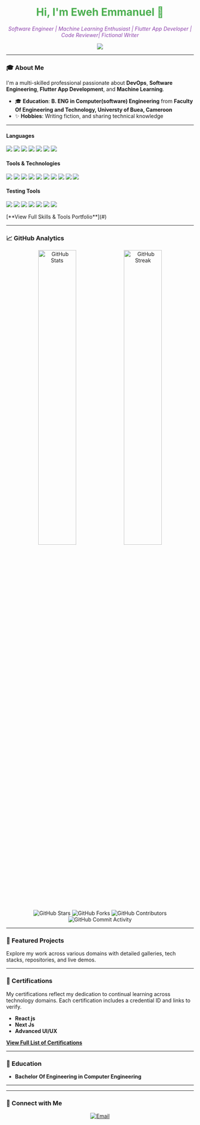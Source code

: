 <h1 align="center" style="color: #4CAF50;">Hi, I'm Eweh Emmanuel 👋</h1>
<p align="center">
   <i style="color: #8E44AD;">Software Engineer  | Machine Learning Enthusiast | Flutter App Developer | Code Reviewer| Fictional Writer</i>
</p>

<p align="center">
   <img src="https://visitor-badge.laobi.icu/badge?page_id=ewehbuh alt="Profile Views"/>
</p>

---

### 🎓 About Me
I'm a multi-skilled professional passionate about **DevOps**, **Software Engineering**, **Flutter App Development**, and **Machine Learning**. 
- 🎓 **Education**: **B. ENG in Computer(software) Engineering** from **Faculty Of Engineering and Technology, Universty of Buea, Cameroon**
- ✨ **Hobbies**: Writing fiction, and sharing technical knowledge

---

#### **Languages**
<p>
  <img src="https://img.shields.io/badge/Python-3776AB?style=for-the-badge&logo=python&logoColor=white"/>
  <img src="https://img.shields.io/badge/JavaScript-F7DF1E?style=for-the-badge&logo=javascript&logoColor=black"/>
  <img src="https://img.shields.io/badge/Java-007396?style=for-the-badge&logo=java&logoColor=white"/>
  <img src="https://img.shields.io/badge/C%2B%2B-00599C?style=for-the-badge&logo=c%2B%2B&logoColor=white"/>
  <img src="https://img.shields.io/badge/TypeScript-007ACC?style=for-the-badge&logo=typescript&logoColor=white"/>
  <img src="https://img.shields.io/badge/PHP-777BB4?style=for-the-badge&logo=php&logoColor=white"/>
  <img src="https://img.shields.io/badge/Dart-0175C2?style=for-the-badge&logo=dart&logoColor=white"/>
</p>

#### **Tools & Technologies**
<p>
  <img src="https://img.shields.io/badge/Docker-2496ED?style=for-the-badge&logo=docker&logoColor=white"/>
  <img src="https://img.shields.io/badge/Kubernetes-326CE5?style=for-the-badge&logo=kubernetes&logoColor=white"/>
  <img src="https://img.shields.io/badge/Amazon_AWS-232F3E?style=for-the-badge&logo=amazon-aws&logoColor=white"/>
  <img src="https://img.shields.io/badge/Terraform-623CE4?style=for-the-badge&logo=terraform&logoColor=white"/>
  <img src="https://img.shields.io/badge/Ansible-EE0000?style=for-the-badge&logo=ansible&logoColor=white"/>
  <img src="https://img.shields.io/badge/Flutter-02569B?style=for-the-badge&logo=flutter&logoColor=white"/>
  <img src="https://img.shields.io/badge/React-61DAFB?style=for-the-badge&logo=react&logoColor=black"/>
  <img src="https://img.shields.io/badge/Next.js-000000?style=for-the-badge&logo=next.js&logoColor=white"/>
  <img src="https://img.shields.io/badge/Node.js-339933?style=for-the-badge&logo=node.js&logoColor=white"/>
  <img src="https://img.shields.io/badge/Django-092E20?style=for-the-badge&logo=django&logoColor=white"/>
</p>

#### **Testing Tools**
<p>
  <img src="https://img.shields.io/badge/Jest-C21325?style=for-the-badge&logo=jest&logoColor=white"/>
  <img src="https://img.shields.io/badge/Mocha-8D6748?style=for-the-badge&logo=mocha&logoColor=white"/>
  <img src="https://img.shields.io/badge/Chai-A30701?style=for-the-badge&logo=chai&logoColor=white"/>
  <img src="https://img.shields.io/badge/JUnit-25A162?style=for-the-badge&logo=junit&logoColor=white"/>
  <img src="https://img.shields.io/badge/Selenium-43B02A?style=for-the-badge&logo=selenium&logoColor=white"/>
  <img src="https://img.shields.io/badge/TravisCI-3EAAAF?style=for-the-badge&logo=travis-ci&logoColor=white"/>
  <img src="https://img.shields.io/badge/Cypress-17202C?style=for-the-badge&logo=cypress&logoColor=white"/>
</p>
[**View Full Skills & Tools Portfolio**](#)

---

### 📈 GitHub Analytics

<p align="center">
   <img src="https://github-readme-stats.vercel.app/api?username=ewehbuh&show_icons=true&include_all_commits=true&count_private=true&hide=contribs,prs&theme=radical" alt=" GitHub Stats" width="45%"/> 
   <img src="https://streak-stats.demolab.com/?user=ewehbuh&theme=radical" alt="GitHub Streak" width="45%"/>
</p>

<p align="center">
  <img src="https://img.shields.io/github/stars/ewehbuh?affiliations=OWNER%2CCOLLABORATOR&style=social&color=F39C12" alt="GitHub Stars"/>
  <img src="https://img.shields.io/github/forks/ewehbuh?style=social" alt="GitHub Forks"/>
  <img src="https://img.shields.io/github/contributors/ewehbuh?style=social" alt="GitHub Contributors"/>
  <img src="https://img.shields.io/github/commit-activity/m/ewehbuh?style=flat&color=blue" alt="GitHub Commit Activity"/>
</p>

---

### 🚀 Featured Projects 
Explore my work across various domains with detailed galleries, tech stacks, repositories, and live demos.



---

### 🏅 Certifications
My certifications reflect my dedication to continual learning across technology domains. Each certification includes a credential ID and links to verify.

- **React js**
- **Next Js**
- **Advanced UI/UX**

[**View Full List of Certifications**]()

---

### 📜 Education
- **Bachelor Of Engineering in Computer Engineering**

---



---

### 💬 Connect with Me

<p align="center">
<!--   <a href="https://linkedin.com/in/ewehbuh" target="_blank">
    <img src="https://img.shields.io/badge/LinkedIn-0077B5?style=for-the-badge&logo=linkedin&logoColor=white" alt="LinkedIn"/>
  </a> -->

  <a href="mailto:emmanueleweh1@gmail.com">
    <img src="https://img.shields.io/badge/Email-D14836?style=for-the-badge&logo=gmail&logoColor=white" alt="Email"/>
  </a>
</p>
